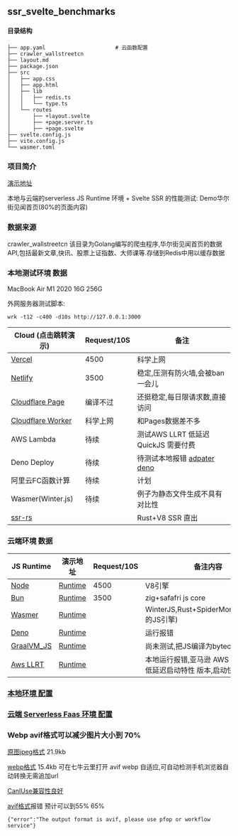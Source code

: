 ## ssr_svelte_benchmarks

#### 目录结构

    ├── app.yaml                      # 云函数配置
    ├── crawler_wallstreetcn
    ├── layout.md
    ├── package.json
    ├── src
    │   ├── app.css
    │   ├── app.html
    │   ├── lib
    │   │   ├── redis.ts
    │   │   └── type.ts
    │   └── routes
    │       ├── +layout.svelte
    │       ├── +page.server.ts
    │       ├── +page.svelte
    ├── svelte.config.js
    ├── vite.config.js
    └── wasmer.toml

### 项目简介

[演示地址](https://ssr-svelte-benchmark.pages.dev/)

本地与云端的serverless JS Runtime 环境 + Svelte SSR 的性能测试: Demo华尔街见闻首页(80%的页面内容)

### 数据来源

crawler_wallstreetcn 该目录为Golang编写的爬虫程序,华尔街见闻首页的数据API,包括最新文章,快讯、股票上证指数、大师课等.存储到Redis中用以缓存数据

### 本地测试环境 数据

MacBook Air M1 2020 16G 256G

外网服务器测试脚本:
    
    wrk -t12 -c400 -d10s http://127.0.0.1:3000


|  Cloud (点击跳转演示)              | Request/10S | 备注                                                     |
| ------------------------------ |----------- | ------------------------------------------------------------ |
| [Vercel](https://ssr-svelte-benchmark.vercel.app)       | 4500        | 科学上网                                                       |
| [Netlify](https://ssr-svelte-benchmark.netlify.app/)         | 3500        |稳定,压测有防火墙,会被ban一会儿 |
| [Cloudflare Page](https://ssr-svelte-benchmark.pages.dev/)          |    编译不过        | 还挺稳定,每日限请求数,直接访问       |
| [Cloudflare Worker](https://ssr-svelte-benchmark.gakaki.workers.dev/)              |    科学上网      |  和Pages数据差不多                                                 |
| AWS Lambda        |    待续       | 测试AWS LLRT 低延迟QuickJS 需要付费          |
| Deno Deploy         |   待续       | 待测试本地报错 [adpater deno](https://github.com/pluvial/svelte-adapter-deno) |
| 阿里云FC函数计算         |   待续       | 计划 |
| Wasmer(Winter.js)         |   待续       | 例子为静态文件生成不具有对比性 |
| [ssr-rs](https://github.com/Valerioageno/ssr-rs?tab=readme-ov-file)         |          | Rust+V8 SSR 直出 |


### 云端环境 数据

| JS Runtime                     | 演示地址                    | Request/10S | 备注内容                                                     |
| ------------------------------ | --------------------------- | ----------- | ------------------------------------------------------------ |
| [Node](http://baidu.com)       | [Runtime](http://baidu.com) | 4500        | V8引擎                                                       |
| [Bun](http://baidu.com)        | [Runtime](http://baidu.com) | 3500        | zig+safafri js core                                        |
| [Wasmer](http://baidu.com)     | [Runtime](http://baidu.com) |         | WinterJS,Rust+SpiderMonkey(Firefox的JS引擎)                  |
| [Deno](http://baidu.com)       | [Runtime](http://baidu.com) |         | 运行报错                                                     |
| [GraalVM_JS](https://www.graalvm.org/javascript/) | [Runtime](http://baidu.com) |         | 尚未测试,把JS编译为bytecode二进制                            |
| [Aws LLRT](http://baidu.com)   | [Runtime](http://baidu.com) |         | 本地运行报错,亚马逊 AWS 的 QuickJS低延迟启动特性 版本,启动快, |




### [本地环境 配置](./README_FAAS.md)
### [云端 Serverless Faas 环境 配置](./README_Local.md)


### Webp avif格式可以减少图片大小到 70%

[原图jpeg格式](https://wpimg-wscn.awtmt.com/7d4e6dbf-6db3-4814-beba-d455187d848c.jpeg?imageView2/1/w/512/h/288) 21.9kb 

[webp格式](https://wpimg-wscn.awtmt.com/7d4e6dbf-6db3-4814-beba-d455187d848c.jpeg?imageView2/1/w/512/h/288/format/webp) 15.4kb 
可在七牛云里打开 avif webp 自适应,可自动检测手机浏览器自动转换无需追加url

[CanIUse兼容性良好](https://caniuse.com/?search=webp)

[avif格式](https://wpimg-wscn.awtmt.com/7d4e6dbf-6db3-4814-beba-d455187d848c.jpeg?imageView2/1/w/512/h/288/format/avif)报错 预计可以到55% 65%

    {"error":"The output format is avif, please use pfop or workflow service"}

    

